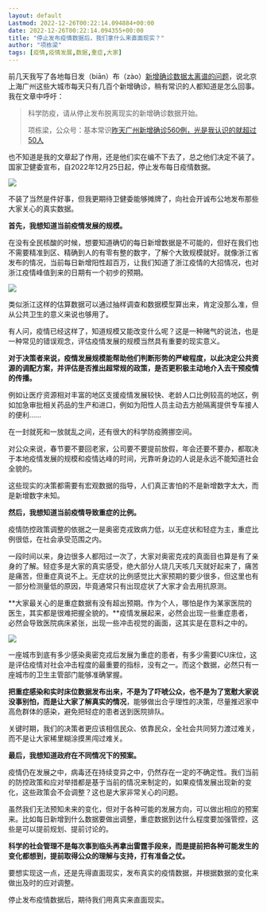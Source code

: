 ```yaml
---
layout: default
Lastmod: 2022-12-26T00:22:14.094884+00:00
date: 2022-12-26T00:22:14.094355+00:00
title: "停止发布疫情数据后，我们拿什么来直面现实？"
author: "项栋梁"
tags: [疫情,疫情发展,数据,重症,大家]
---
```


前几天我写了各地每日发（biān）布（zào）[新增确诊数据太离谱的问题](http://mp.weixin.qq.com/s?__biz=MzI0NTAzOTI1Nw==&mid=2650097372&idx=1&sn=2c24f24669b5dd31b24056126233ccb1&chksm=f1554f2ac622c63c47ef49c49d87b6c0dc3c72f1dd81a59d87394f6a95b197d3929416937297&scene=21#wechat_redirect)，说北京上海广州这些大城市每天只有几百个新增确诊，稍有常识的人都知道是怎么回事。我在文章中呼吁：  

> 科学防疫，请从停止发布脱离现实的新增确诊数据开始。
> 
> 项栋梁，公众号：基本常识[昨天广州新增确诊560例，光是我认识的就超过50人](http://mp.weixin.qq.com/s?__biz=MzI0NTAzOTI1Nw==&mid=2650097372&idx=1&sn=2c24f24669b5dd31b24056126233ccb1&chksm=f1554f2ac622c63c47ef49c49d87b6c0dc3c72f1dd81a59d87394f6a95b197d3929416937297#rd)

也不知道是我的文章起了作用，还是他们实在编不下去了，总之他们决定不装了。国家卫健委宣布，自2022年12月25日起，停止发布每日疫情数据。

![](https://images.weserv.nl/?url=https%3A//mmbiz.qpic.cn/mmbiz_png/TP65WXCia4CL5RxXdw1W8gfEiaaQDmSKzaE63POKUzCY8Rk97fDOuibB6bOwDy4gIarJCT4Zic4ibtK80ickRNyeyCaA/640%3Fwx_fmt%3Dpng)

不装了当然是件好事，但我更期待卫健委能够摊牌了，向社会开诚布公地发布那些大家关心的真实数据。  

  

**首先，我想知道当前疫情发展的规模。**

在没有全民核酸的时候，想要知道确切的每日新增数据是不可能的，但好在我们也不需要精准到区、精确到人的有零有整的数字，了解个大致规模就好。就像浙江省发布的情况，当前每日新增阳性超百万，让我们知道了浙江疫情的大招情况，也对浙江疫情峰值到来的日期有一个初步的预期。

![](https://images.weserv.nl/?url=https%3A//mmbiz.qpic.cn/mmbiz_png/TP65WXCia4CL5RxXdw1W8gfEiaaQDmSKzaZLAnn1ozmCSGeScicibITpglrgSWLMmdq09NvicibibIFdxg5ic1PnamaUtA/640%3Fwx_fmt%3Dpng)

类似浙江这样的估算数据可以通过抽样调查和数据模型算出来，肯定没那么准，但从公共卫生的意义来说也够用了。

有人问，疫情已经这样了，知道规模又能改变什么呢？这是一种赌气的说法，也是一种常见的错误观念，评估疫情发展的规模当然具有重要的现实意义。  

**对于决策者来说，疫情发展规模能帮助他们判断形势的严峻程度，以此决定公共资源的调配方案，并评估是否推出超常规的政策，是否更积极主动地介入去干预疫情的传播。**

例如让医疗资源相对丰富的地区支援疫情发展较快、老龄人口比例较高的地区，例如加急审批相关药品的生产和进口，例如为阳性人员主动去方舱隔离提供专车接人的便利……  

在一封就死和一放就乱之间，还有很大的科学防疫腾挪空间。

对公众来说，春节要不要回老家，公司要不要提前放假，年会还要不要办，都取决于本地疫情发展的规模和疫情达峰的时间，光靠听身边的人说是永远不能知道社会全貌的。

这些现实的决策都需要有宏观数据的指导，人们真正害怕的不是新增数字太大，而是新增数字未知。  

  

**然后，我想知道当前疫情导致重症的比例。**

疫情防控政策调整的依据之一是奥密克戎致病力低，以无症状和轻症为主，重症比例很低，在社会承受范围之内。  

一段时间以来，身边很多人都阳过一次了，大家对奥密克戎的真面目也算是有了亲身的了解。轻症多是大家的真实感受，绝大部分人烧几天咳几天就好起来了，痛苦是痛苦，但重症真说不上。无症状的比例感觉比大家预期的要少很多，但这里也有一部分检测量低的原因，毕竟通常只有出现症状了大家才会去用抗原测。

**大家最关心的是重症数据有没有超出预期。作为个人，哪怕是作为某家医院的医生，其实都是很难把握全貌的。**疫情发展起来，必然会出现一些重症患者，必然会导致医院病床紧张，出现一些冲击视觉的画面，这其实是在意料之中的。

![](https://images.weserv.nl/?url=https%3A//mmbiz.qpic.cn/mmbiz_png/TP65WXCia4CL5RxXdw1W8gfEiaaQDmSKza1iacAzZXibd9lb5libzwnmiaUVw8icBX4LnDSKjbVPCL0SXgfe2rX7Bicu3g/640%3Fwx_fmt%3Dpng)

一座城市到底有多少感染奥密克戎后发展为重症的患者，有多少需要ICU床位，这是评估疫情对社会冲击程度的最重要的指标，没有之一。而这个数据，必然只有一座城市的卫生主管部门能够准确掌握。

**把重症感染和实时床位数据发布出来，不是为了吓唬公众，也不是为了宽慰大家说没事别怕，而是让大家了解真实的情况**，能够做出合乎理性的决策，尽量推迟家中高危群体的感染，避免把轻症的患者送到医院排队。

关键时期，我们的决策者更应该相信民众、依靠民众，全社会共同努力渡过难关，而不是让大家稀里糊涂摸黑闯过难关。

  

**最后，我想知道政府在不同情况下的预案。**

疫情仍在发展之中，病毒还在持续变异之中，仍然存在一定的不确定性。我们当前的防控政策和应对举措都是基于当前的情况来制定的，如果疫情发展出现新的变化，这些政策会不会调整？这也是大家非常关心的问题。

虽然我们无法预知未来的变化，但对于各种可能的发展方向，可以做出相应的预案来。比如每日新增到什么数据要做出调整，重症数据到达什么程度要加强管控，这些是可以提前规划、提前讨论的。

**科学的社会管理不是每次事到临头再拿出雷霆手段来，而是提前把各种可能发生的变化都想到，提前取得公众的理解与支持，打有准备之仗。**

要想实现这一点，还是先得直面现实，发布真实的疫情数据，并根据数据的变化来做出及时的应对调整。

停止发布疫情数据后，期待我们用真实来直面现实。

